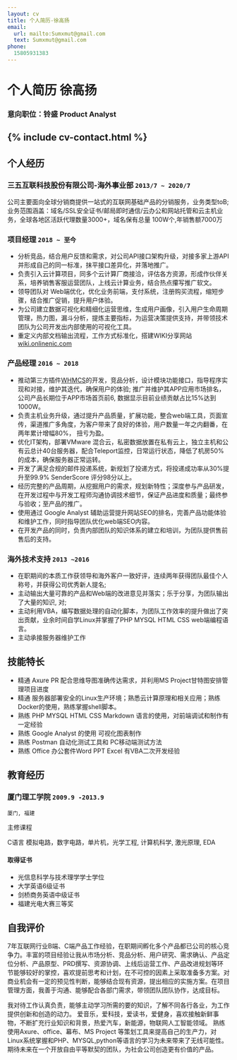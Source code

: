 ```yaml
---
layout: cv
title: 个人简历-徐高扬
email:
  url: mailto:Sumxmut@gmail.com
  text: Sumxmut@gmail.com  
phone:
  15805931383
---
```


# 个人简历 徐高扬

<!--
include contact information from the front matter
Supported arguments:
    - homepage: url, text
    - phone
    - email
-->

### 意向职位：铃盛 Product Analyst 

{% include cv-contact.html %}
---
## **个人经历**  

###  **三五互联科技股份有限公司-海外事业部** `2013/7 ~ 2020/7`

公司主要面向全球分销商提供一站式的互联网基础产品的分销服务，业务类型toB;业务范围涵盖：域名/SSL安全证书/邮局即时通信/云办公和网站托管和云主机业务，全球各地区活跃代理数量3000+，域名保有总量 100W个,年销售额7000万

### **项目经理** `2018 ~ 至今`

- 分析竞品，结合用户反馈和需求，对公司API接口架构升级，对接多家上游API 并形成自己的同一标准，抹平接口差异化，并落地推广。
- 负责引入云计算项目，同多个云计算厂商接洽，评估各方资源，形成作伙伴关系，培养销售客服运营团队，上线云计算业务，结合热点攥写推广软文。
- 领导团队对 Web端优化，优化业务前端，支付系统，注册购买流程，缩短步骤，结合推广促销，提升用户体验。
- 为公司建立数据可视化和精细化运营思维，生成用户画像，引入用户生命周期管理，热力图，漏斗分析，提炼主要指标，为运营决策提供支持，并带领技术团队为公司开发出内部使用的可视化工具。
- 重定义内部文档输出流程，工作方式标准化，搭建WIKI分享网站 [wiki.onlinenic.com](wiki.onlinenic.com) 

### **产品经理** `2016 ~ 2018`

- 推动第三方插件[WHMCS](https://marketplace.whmcs.com/product/category/Domain+Registrars)的开发，竞品分析，设计模块功能接口，指导程序实现和对接，维护其迭代，确保用户的体验; 推广并维护其APP应用市场排名，公司产品长期位于APP市场首页前6, 数据显示目前业绩贡献占比15%达到1000W。
- 负责主机业务升级，通过提升产品质量，扩展功能，整合web端工具，页面宣传，渠道推广多角度，为客户带来了良好的体验，用户数量一年之内翻番，在两年累计增幅80%， 扭亏为盈。
- 优化IT架构，部署VMware 混合云，私密数据放置在私有云上，独立主机和公有云总计40台服务器，配合Teleport监控，日常运行状态，降低了机房50%的成本，确保服务器正常运转。
- 开发了满足合规的邮件投递系统，新规划了投递方式，将投递成功率从30%提升至99.9% SenderScore 评分98分以上。
- 经历完整的产品周期，从挖掘用户的需求，规划新特性；深度参与产品研发，在开发过程中与开发工程师沟通协调技术细节，保证产品进度和质量；最终参与验收；至产品的推广。
- 使用通过 Google Analyst 辅助运营提升网站SEO的排名，完善产品功能体验和维护工作，同时指导团队优化web端SEO内容。
- 在开发产品的同时，负责内部团队的知识体系的建立和培训，为团队提供售前售后的支持。

### **海外技术支持** `2013 ~2016 `

- 在职期间的本质工作获领导和海外客户一致好评，连续两年获得团队最佳个人称号，并获得公司优秀新人提名; 
- 主动输出大量可靠的产品和Web端的改进意见并落实；乐于分享，为团队输出了大量的知识, 对;
- 主动利用VBA，编写数据处理的自动化脚本，为团队工作效率的提升做出了突出贡献，业余时间自学Linux并掌握了PHP MYSQL HTML CSS web端编程语言。
- 主动承接服务器维护工作

## **技能特长** 

- 精通 Axure PR 配合思维导图准确传达需求，并利用MS Project甘特图安排管理项目进度
- 精通 服务器部署安全的Linux生产环境；熟悉云计算原理和相关应用；熟练Docker的使用，熟练掌握shell脚本。
- 熟练 PHP MYSQL HTML CSS Markdown 语言的使用，对前端调试和制作有一定经验
- 熟练 Google Analyst 的使用 可视化图表制作
- 熟练 Postman 自动化测试工具和 PC移动端测试方法
- 熟练 Office 办公套件Word PPT Excel 有VBA二次开发经验

## **教育经历** 

### **厦门理工学院** `2009.9 -2013.9`

```
厦门, 福建
```
主修课程

C语言 模拟电路，数字电路，单片机，光学工程, 计算机科学, 激光原理, EDA 

#### **取得证书**

- 光信息科学与技术理学学士学位
- 大学英语6级证书
- 剑桥商务英语中级证书
- 福建光电大赛三等奖


## **自我评价**

7年互联网行业B端、C端产品工作经验，在职期间孵化多个产品都已公司的核心竞争力。丰富的项目经验让我从市场分析、竞品分析、用户研究、需求确认、产品定位分析、产品原型、PRD撰写、资源协调、上线后运营工作、产品改进规划等环节能够较好的掌控，喜欢提前思考和计划，在不可控的因素上采取准备多方案。对商业机会有一定的预见性判断，能够结合现有资源，提出相应的实施方案。在项目管理方面，我善于沟通、能够配合各部门需求，带领团队团队协作，达成目标。

我对待工作认真负责，能够主动学习所需的要的知识，了解不同各行各业，为工作提供创新和创造的动力。
爱音乐，爱科技，爱读书，爱健身，喜欢接触新鲜事物，不断扩充行业知识和背景，热爱汽车，新能源，物联网人工智能领域。
熟练使用Axure、office、幕布、MS Project 等策划工具来提高自己的生产力，对Linux系统掌握和PHP、MYSQL,python等语言的学习为未来带来了无线可能性。
期待未来在一个开放自由平等默契的团队，为社会公司创造更有价值的产品。

<!-- ### Footer

Last updated: june 2020 -->

